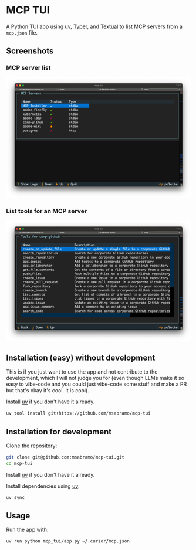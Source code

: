 # MCP TUI

A Python TUI app using [uv](https://github.com/astral-sh/uv), [Typer](https://typer.tiangolo.com/), and [Textual](https://textual.textualize.io/) to list MCP servers from a `mcp.json` file.

## Screenshots

### MCP server list

![MCP server list](docs/images/screenshot_001.png)

### List tools for an MCP server

![List tools for an MCP server](docs/images/screenshot_002.png)

## Installation (easy) without development

This is if you just want to use the app and not contribute to the development,
which I will not judge you for (even though LLMs make it so easy to vibe-code
and you could just vibe-code some stuff and make a PR but that's okay it's cool.
It is cool).

Install [uv](https://github.com/astral-sh/uv) if you don't have it already.

```sh
uv tool install git+https://github.com/msabramo/mcp-tui
```

## Installation for development

Clone the repository:

```sh
git clone git@github.com:msabramo/mcp-tui.git
cd mcp-tui
```

Install [uv](https://github.com/astral-sh/uv) if you don't have it already.

Install dependencies using [uv](https://github.com/astral-sh/uv):

```sh
uv sync
```

## Usage

Run the app with:

```sh
uv run python mcp_tui/app.py ~/.cursor/mcp.json
```

